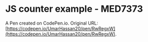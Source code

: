 # JS counter example - MED7373

A Pen created on CodePen.io. Original URL: [https://codepen.io/UmarHassan20/pen/RwRegxW](https://codepen.io/UmarHassan20/pen/RwRegxW).


